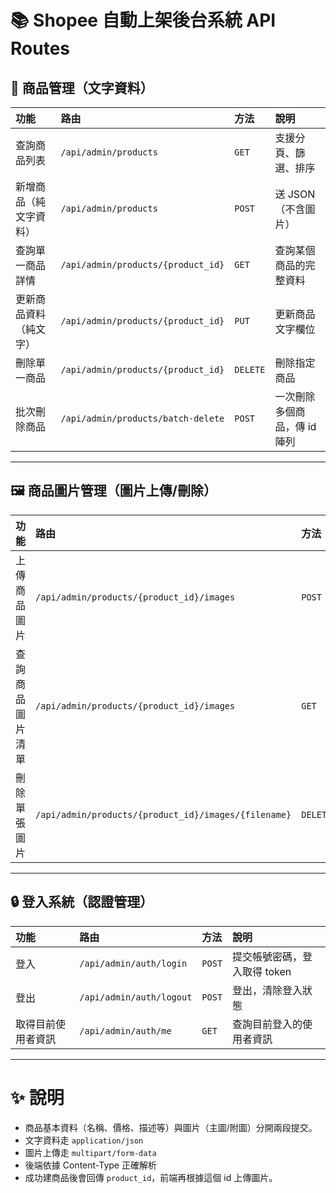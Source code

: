 # 📚 Shopee 自動上架後台系統 API Routes

## 🛒 商品管理（文字資料）

| 功能 | 路由 | 方法 | 說明 |
| :--- | :--- | :--- | :--- |
| 查詢商品列表 | `/api/admin/products` | `GET` | 支援分頁、篩選、排序 |
| 新增商品（純文字資料） | `/api/admin/products` | `POST` | 送 JSON（不含圖片） |
| 查詢單一商品詳情 | `/api/admin/products/{product_id}` | `GET` | 查詢某個商品的完整資料 |
| 更新商品資料（純文字） | `/api/admin/products/{product_id}` | `PUT` | 更新商品文字欄位 |
| 刪除單一商品 | `/api/admin/products/{product_id}` | `DELETE` | 刪除指定商品 |
| 批次刪除商品 | `/api/admin/products/batch-delete` | `POST` | 一次刪除多個商品，傳 id 陣列 |

---

## 🖼️ 商品圖片管理（圖片上傳/刪除）

| 功能 | 路由 | 方法 | 說明 |
| :--- | :--- | :--- | :--- |
| 上傳商品圖片 | `/api/admin/products/{product_id}/images` | `POST` | 上傳主圖、附圖（FormData） |
| 查詢商品圖片清單 | `/api/admin/products/{product_id}/images` | `GET` | 回傳所有圖片清單（可標記主圖） |
| 刪除單張圖片 | `/api/admin/products/{product_id}/images/{filename}` | `DELETE` | 刪除特定圖片 |

---

## 🔒 登入系統（認證管理）

| 功能 | 路由 | 方法 | 說明 |
| :--- | :--- | :--- | :--- |
| 登入 | `/api/admin/auth/login` | `POST` | 提交帳號密碼，登入取得 token |
| 登出 | `/api/admin/auth/logout` | `POST` | 登出，清除登入狀態 |
| 取得目前使用者資訊 | `/api/admin/auth/me` | `GET` | 查詢目前登入的使用者資訊 |

---

# ✨ 說明

- 商品基本資料（名稱、價格、描述等）與圖片（主圖/附圖）分開兩段提交。
- 文字資料走 `application/json`
- 圖片上傳走 `multipart/form-data`
- 後端依據 Content-Type 正確解析
- 成功建商品後會回傳 `product_id`，前端再根據這個 id 上傳圖片。
